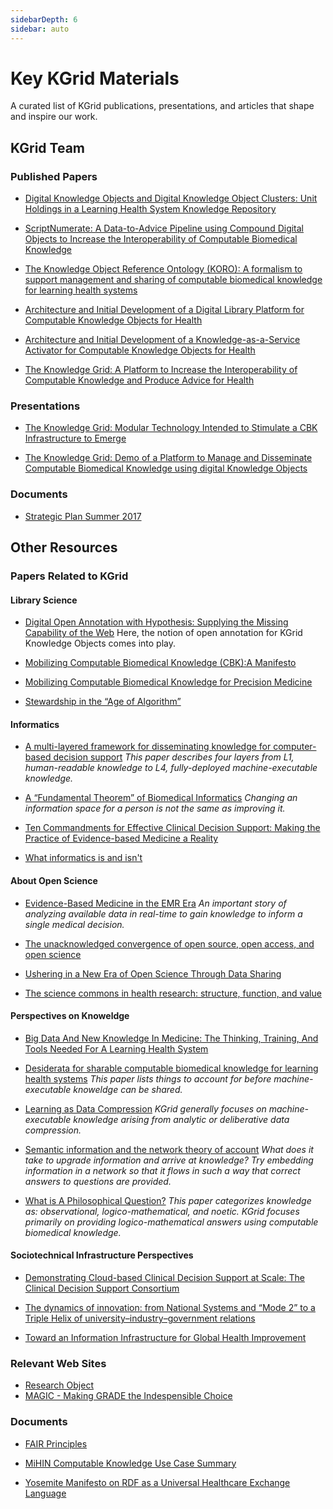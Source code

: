 ```yaml
---
sidebarDepth: 6
sidebar: auto
---
```

# Key KGrid Materials

A curated list of KGrid publications, presentations, and articles that shape and inspire our work.

## KGrid Team

### Published Papers

- [Digital Knowledge Objects and Digital Knowledge Object Clusters: Unit
Holdings in a Learning Health System Knowledge Repository](https://ieeexplore.ieee.org/document/7427597)

- [ScriptNumerate: A Data-to-Advice Pipeline using Compound Digital Objects
to Increase the Interoperability of Computable Biomedical Knowledge](https://www.ncbi.nlm.nih.gov/pmc/articles/PMC6371244/)

- [The Knowledge Object Reference Ontology (KORO): A formalism to support
management and sharing of computable biomedical knowledge for learning health systems](https://www.ncbi.nlm.nih.gov/pmc/articles/PMC6508779/)

- [Architecture and Initial Development of a Digital Library Platform for
Computable Knowledge Objects for Health](https://www.ncbi.nlm.nih.gov/pubmed/28423842)

- [Architecture and Initial Development of a Knowledge-as-a-Service Activator
 for Computable Knowledge Objects for Health](https://www.ncbi.nlm.nih.gov/pubmed/29677991)

- [The Knowledge Grid: A Platform to Increase the Interoperability of
     Computable Knowledge and Produce Advice for Health](https://deepblue.lib.umich.edu/bitstream/handle/2027.42/146073/ajflynn_1.pdf?sequence=1&isAllowed=y)

### Presentations

- [The Knowledge Grid: Modular Technology Intended to Stimulate a CBK Infrastructure
 to Emerge](https://medicine.umich.edu/sites/default/files/content/downloads/Flynn.f.MCBK_.KGRID_.PanelSlides.Tues_.7.10.18.pdf)

- [The Knowledge Grid: Demo of a Platform to Manage and Disseminate Computable Biomedical
Knowledge using digital Knowledge Objects](https://symposium2018.zerista.com/event/member/508140)

### Documents
- [Strategic Plan Summer 2017](https://drive.google.com/open?id=1LDR_Hf9yks0Mjr3B7IVkaEf9q3jkd9dB)

## Other Resources

### Papers Related to KGrid

#### Library Science

- [Digital Open Annotation with Hypothesis: Supplying the Missing Capability of the Web](https://www.utpjournals.press/doi/abs/10.3138/jsp.49.3.04)
Here, the notion of open annotation for KGrid Knowledge Objects comes into play. 

- [Mobilizing Computable Biomedical Knowledge (CBK):A Manifesto
](https://medicine.umich.edu/sites/default/files/content/downloads/MCBK%20Manifesto%20Ver%2010.7.18.pdf)

- [Mobilizing Computable Biomedical Knowledge for
Precision Medicine](https://precisionmedicine.duke.edu/sites/precisionmedicine.duke.edu/files/field/attachments/GPMF_Richesson.09.27.2018.pdf)

- [Stewardship in the “Age of Algorithm”](https://firstmonday.org/ojs/index.php/fm/article/view/8097/6583)

#### Informatics

- [A multi-layered framework for disseminating knowledge for
computer-based decision support](https://academic.oup.com/jamia/article/18/Supplement_1/i132/797073) <i> This paper describes four layers from L1, human-readable knowledge to L4, fully-deployed machine-executable knowledge.</i>

- [A “Fundamental Theorem” of Biomedical Informatics](https://www.ncbi.nlm.nih.gov/pmc/articles/PMC2649317/) <i> Changing an information space for a person is not the same as improving it. </i>

- [Ten Commandments for Effective Clinical Decision Support: Making the
Practice of Evidence-based Medicine a Reality](https://www.ncbi.nlm.nih.gov/pmc/articles/PMC264429/)

- [What informatics is and isn't](https://www.ncbi.nlm.nih.gov/pmc/articles/PMC3638194/)

#### About Open Science

- [Evidence-Based Medicine in the EMR Era](https://www.nejm.org/doi/full/10.1056/NEJMp1108726) <i> An important story of analyzing available data in real-time to gain knowledge to inform a single medical decision. </i>

- [The unacknowledged convergence of open source, open access, and open science](https://ojphi.org/ojs/index.php/fm/article/view/1265/1185)

- [Ushering in a New Era of Open Science Through Data Sharing](https://jamanetwork.com/journals/jama/article-abstract/1668313)

- [The science commons in health research: structure, function,
and value](https://link.springer.com/article/10.1007/s10961-006-9016-9)

#### Perspectives on Knoweldge

- [Big Data And New Knowledge In Medicine: The Thinking, Training, And
Tools Needed For A Learning Health System](https://www.healthaffairs.org/doi/full/10.1377/hlthaff.2014.0053)

- [Desiderata for sharable computable biomedical knowledge for learning
health systems](https://onlinelibrary.wiley.com/doi/full/10.1002/lrh2.10065) 
<i>This paper lists things to account for before machine-executable knoweldge can be shared.</i>

- [Learning as Data Compression](https://link.springer.com/chapter/10.1007/978-3-540-73001-9_2) 
<i> KGrid generally focuses on machine-executable knowledge arising from analytic or deliberative data compression. </i>

- [Semantic information and the network theory of account](https://link.springer.com/article/10.1007/s11229-010-9821-4) 
<i> What does it take to upgrade information and arrive at knowledge? Try embedding information in a network so that it flows in such a way that correct answers to questions are provided. </i>

- [What is A Philosophical Question?](https://onlinelibrary.wiley.com/doi/full/10.1111/meta.12035) 
<i> This paper categorizes knowledge as: observational, logico-mathematical, and noetic. KGrid focuses primarily on providing logico-mathematical answers using computable biomedical knowledge. </i>

#### Sociotechnical Infrastructure Perspectives

- [Demonstrating Cloud-based Clinical Decision Support at Scale: The
Clinical Decision Support Consortium](http://ebooks.iospress.nl/publication/34506)

- [The dynamics of innovation: from National Systems and “Mode 2” to a
Triple Helix of university–industry–government relations](https://www.sciencedirect.com/science/article/pii/S0048733399000554)

- [Toward an Information Infrastructure for Global Health Improvement](https://www.thieme-connect.com/products/ejournals/html/10.15265/IY-2017-004)

### Relevant Web Sites

- [Research Object](http://www.researchobject.org/)
- [MAGIC - Making GRADE the Indespensible Choice](http://www.magicproject.org/)

### Documents

- [FAIR Principles](https://www.force11.org/group/fairgroup/fairprinciples)

- [MiHIN Computable Knowledge Use Case Summary](https://drive.google.com/open?id=1LDNK1QM3GjxgElHvUpSeE-LsN1eCE0SF)

- [Yosemite Manifesto on RDF as a Universal Healthcare Exchange Language](http://yosemitemanifesto.org/)
